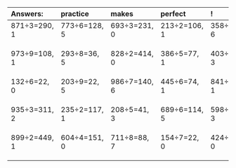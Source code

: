 | Answers: | practice | makes | perfect | ! |
| :--- | :--- | :--- | :--- | :--- |
| 871÷3=290, 1 | 773÷6=128, 5 | 693÷3=231, 0 | 213÷2=106, 1 | 358÷8=44, 6 | 
|   |   |   |   |   | 
|   |   |   |   |   | 
|   |   |   |   |   | 
| 973÷9=108, 1 | 293÷8=36, 5 | 828÷2=414, 0 | 386÷5=77, 1 | 403÷5=80, 3 | 
|   |   |   |   |   | 
|   |   |   |   |   | 
|   |   |   |   |   | 
| 132÷6=22, 0 | 203÷9=22, 5 | 986÷7=140, 6 | 445÷6=74, 1 | 841÷3=280, 1 | 
|   |   |   |   |   | 
|   |   |   |   |   | 
|   |   |   |   |   | 
| 935÷3=311, 2 | 235÷2=117, 1 | 208÷5=41, 3 | 689÷6=114, 5 | 598÷7=85, 3 | 
|   |   |   |   |   | 
|   |   |   |   |   | 
|   |   |   |   |   | 
| 899÷2=449, 1 | 604÷4=151, 0 | 711÷8=88, 7 | 154÷7=22, 0 | 424÷4=106, 0 | 
|   |   |   |   |   | 
|   |   |   |   |   | 
|   |   |   |   |   | 

